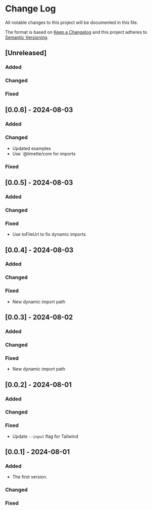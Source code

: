 # Change Log

All notable changes to this project will be documented in this file.

The format is based on [Keep a Changelog](http://keepachangelog.com/)
and this project adheres to [Semantic Versioning](http://semver.org/).

## [Unreleased]

### Added

### Changed

### Fixed

## [0.0.6] - 2024-08-03

### Added

### Changed

- Updated examples
- Use `@limette/core for imports

### Fixed

## [0.0.5] - 2024-08-03

### Added

### Changed

### Fixed

- Use toFileUrl to fix dynamic imports

## [0.0.4] - 2024-08-03

### Added

### Changed

### Fixed

- New dynamic import path

## [0.0.3] - 2024-08-02

### Added

### Changed

### Fixed

- New dynamic import path

## [0.0.2] - 2024-08-01

### Added

### Changed

### Fixed

- Update `--input` flag for Tailwind

## [0.0.1] - 2024-08-01

### Added

- The first version.

### Changed

### Fixed
